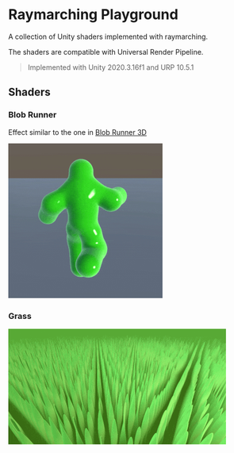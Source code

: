 # Raymarching Playground

A collection of Unity shaders implemented with raymarching. 

The shaders are compatible with Universal Render Pipeline.

> Implemented with Unity 2020.3.16f1 and URP 10.5.1

## Shaders

### Blob Runner

Effect similar to the one in [Blob Runner 3D](https://play.google.com/store/apps/details?id=com.quok.blobRunner)

![Blob Runner](Documentation/blob_runner.gif)

### Grass

![Grass](Documentation/grass.gif)
